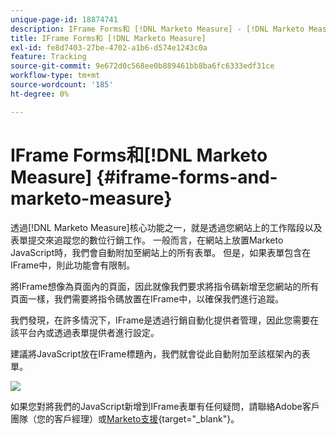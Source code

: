 ```yaml
---
unique-page-id: 18874741
description: IFrame Forms和 [!DNL Marketo Measure] - [!DNL Marketo Measure]
title: IFrame Forms和 [!DNL Marketo Measure]
exl-id: fe8d7403-27be-4702-a1b6-d574e1243c0a
feature: Tracking
source-git-commit: 9e672d0c568ee0b889461bb8ba6fc6333edf31ce
workflow-type: tm+mt
source-wordcount: '185'
ht-degree: 0%

---
```


# IFrame Forms和[!DNL Marketo Measure] {#iframe-forms-and-marketo-measure}

透過[!DNL Marketo Measure]核心功能之一，就是透過您網站上的工作階段以及表單提交來追蹤您的數位行銷工作。 一般而言，在網站上放置Marketo JavaScript時，我們會自動附加至網站上的所有表單。 但是，如果表單包含在IFrame中，則此功能會有限制。

將IFrame想像為頁面內的頁面，因此就像我們要求將指令碼新增至您網站的所有頁面一樣，我們需要將指令碼放置在IFrame中，以確保我們進行追蹤。

我們發現，在許多情況下，IFrame是透過行銷自動化提供者管理，因此您需要在該平台內或透過表單提供者進行設定。

建議將JavaScript放在IFrame標題內，我們就會從此自動附加至該框架內的表單。

![](assets/1-1.png)

如果您對將我們的JavaScript新增到IFrame表單有任何疑問，請聯絡Adobe客戶團隊（您的客戶經理）或[Marketo支援](https://nation.marketo.com/t5/support/ct-p/Support){target="_blank"}。
